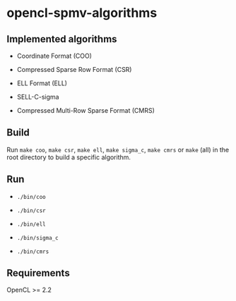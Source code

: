 # opencl-spmv-algorithms

## Implemented algorithms

- Coordinate Format (COO)

- Compressed Sparse Row Format (CSR)

- ELL Format (ELL)

- SELL-C-sigma

- Compressed Multi-Row Sparse Format (CMRS)

## Build

Run `make coo`, `make csr`, `make ell`, `make sigma_c`, `make cmrs` or `make` (all) in the root directory to build a specific algorithm.


## Run

- `./bin/coo`

- `./bin/csr`

- `./bin/ell`

- `./bin/sigma_c`

- `./bin/cmrs`

## Requirements

OpenCL >= 2.2
